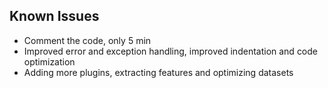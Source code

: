 ## Known Issues
- Comment the code, only 5 min
- Improved error and exception handling, improved indentation and code optimization
- Adding more plugins, extracting features and optimizing datasets